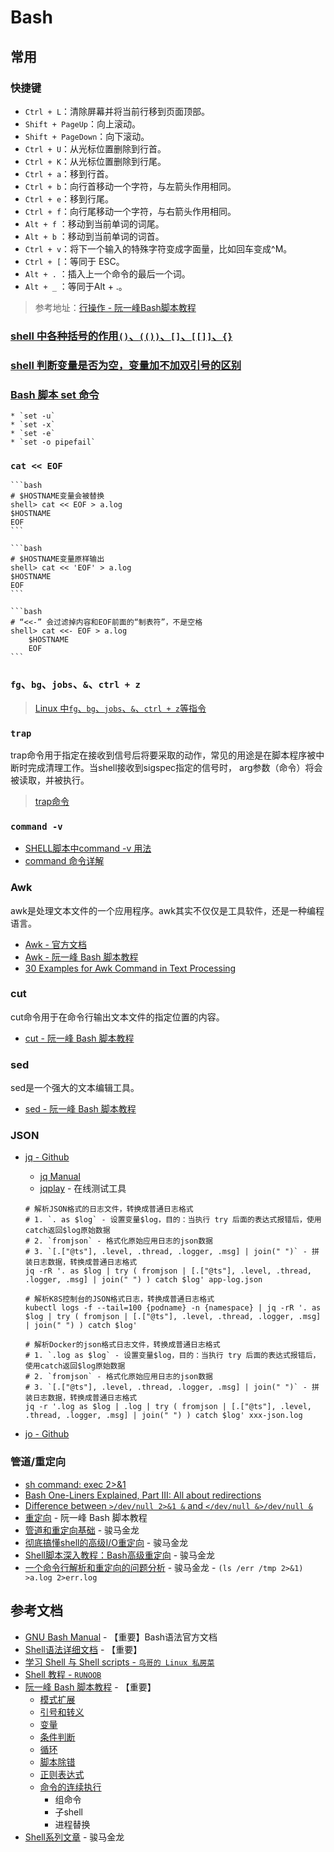 # Bash

## 常用

### 快捷键

* `Ctrl + L`：清除屏幕并将当前行移到页面顶部。
* `Shift + PageUp`：向上滚动。
* `Shift + PageDown`：向下滚动。
* `Ctrl + U`：从光标位置删除到行首。
* `Ctrl + K`：从光标位置删除到行尾。
* `Ctrl + a`：移到行首。
* `Ctrl + b`：向行首移动一个字符，与左箭头作用相同。
* `Ctrl + e`：移到行尾。
* `Ctrl + f`：向行尾移动一个字符，与右箭头作用相同。
* `Alt + f` ：移动到当前单词的词尾。
* `Alt + b` ：移动到当前单词的词首。
* `Ctrl + v`：将下一个输入的特殊字符变成字面量，比如回车变成^M。
* `Ctrl + [`：等同于 ESC。
* `Alt + .` ：插入上一个命令的最后一个词。
* `Alt + _` ：等同于Alt + .。

> 参考地址：[行操作 - 阮一峰Bash脚本教程](https://www.bookstack.cn/read/bash-tutorial/docs-readline.md)

### [shell 中各种括号的作用`()`、`(())`、`[]`、`[[]]`、`{}`](https://www.runoob.com/w3cnote/linux-shell-brackets-features.html)

### [shell 判断变量是否为空，变量加不加双引号的区别](https://blog.csdn.net/huyuan7494/article/details/73469994)

### [Bash 脚本 set 命令](http://www.ruanyifeng.com/blog/2017/11/bash-set.html)
    * `set -u`
    * `set -x`
    * `set -e`
    * `set -o pipefail`

###  `cat << EOF`

    ```bash
    # $HOSTNAME变量会被替换
    shell> cat << EOF > a.log
    $HOSTNAME
    EOF
    ```

    ```bash
    # $HOSTNAME变量原样输出
    shell> cat << 'EOF' > a.log
    $HOSTNAME
    EOF
    ```

    ```bash
    # “<<-” 会过滤掉内容和EOF前面的“制表符”，不是空格
    shell> cat <<- EOF > a.log
        $HOSTNAME
        EOF
    ```

### `fg`、`bg`、`jobs`、`&`、`ctrl + z`

> [Linux 中`fg`、`bg`、`jobs`、`&`、`ctrl + z`等指令](https://ehlxr.me/2017/01/18/Linux-%E4%B8%AD-fg%E3%80%81bg%E3%80%81jobs%E3%80%81-%E6%8C%87%E4%BB%A4/)


### `trap`

trap命令用于指定在接收到信号后将要采取的动作，常见的用途是在脚本程序被中断时完成清理工作。当shell接收到sigspec指定的信号时，
arg参数（命令）将会被读取，并被执行。

> [trap命令](https://man.linuxde.net/trap)

### `command -v`

* [SHELL脚本中command -v 用法](https://blog.csdn.net/weixin_37991446/article/details/108700679)
* [command 命令详解](https://pubs.opengroup.org/onlinepubs/009604499/utilities/command.html)

### Awk

awk是处理文本文件的一个应用程序。awk其实不仅仅是工具软件，还是一种编程语言。
* [Awk - 官方文档](https://www.gnu.org/software/gawk/manual/gawk.html)
* [Awk - 阮一峰 Bash 脚本教程](https://www.bookstack.cn/read/bash-tutorial/docs-archives-commands-awk.md)
* [30 Examples for Awk Command in Text Processing](https://likegeeks.com/awk-command/)

### cut

cut命令用于在命令行输出文本文件的指定位置的内容。
* [cut - 阮一峰 Bash 脚本教程](https://www.bookstack.cn/read/bash-tutorial/docs-archives-commands-cut.md)

### sed

sed是一个强大的文本编辑工具。
* [sed - 阮一峰 Bash 脚本教程](https://www.bookstack.cn/read/bash-tutorial/docs-archives-text.md#5hsazy)

### JSON

* [jq - Github](https://github.com/stedolan/jq)
    * [jq Manual](https://stedolan.github.io/jq/manual/)
    * [jqplay](https://jqplay.org/) - 在线测试工具

    ```shell script
    # 解析JSON格式的日志文件，转换成普通日志格式
    # 1. `. as $log` - 设置变量$log，目的：当执行 try 后面的表达式报错后，使用catch返回$log原始数据
    # 2. `fromjson` - 格式化原始应用日志的json数据
    # 3. `[.["@ts"], .level, .thread, .logger, .msg] | join(" ")` - 拼装日志数据，转换成普通日志格式
    jq -rR '. as $log | try ( fromjson | [.["@ts"], .level, .thread, .logger, .msg] | join(" ") ) catch $log' app-log.json
    
    # 解析K8S控制台的JSON格式日志，转换成普通日志格式
    kubectl logs -f --tail=100 {podname} -n {namespace} | jq -rR '. as $log | try ( fromjson | [.["@ts"], .level, .thread, .logger, .msg] | join(" ") ) catch $log'
    
    # 解析Docker的json格式日志文件，转换成普通日志格式
    # 1. `.log as $log` - 设置变量$log，目的：当执行 try 后面的表达式报错后，使用catch返回$log原始数据
    # 2. `fromjson` - 格式化原始应用日志的json数据
    # 3. `[.["@ts"], .level, .thread, .logger, .msg] | join(" ")` - 拼装日志数据，转换成普通日志格式
    jq -r '.log as $log | .log | try ( fromjson | [.["@ts"], .level, .thread, .logger, .msg] | join(" ") ) catch $log' xxx-json.log
    ```

* [jo - Github](https://github.com/jpmens/jo)

### 管道/重定向

* [sh command: exec 2>&1](https://stackoverflow.com/questions/1216922/sh-command-exec-21)
* [Bash One-Liners Explained, Part III: All about redirections](https://catonmat.net/bash-one-liners-explained-part-three)
* [Difference between `>/dev/null 2>&1 &` and `</dev/null &>/dev/null &`](https://unix.stackexchange.com/questions/497207/difference-between-dev-null-21-and-dev-null-dev-null)
* [重定向](https://www.bookstack.cn/read/bash-tutorial/docs-archives-redirection.md) - 阮一峰 Bash 脚本教程
* [管道和重定向基础](https://www.cnblogs.com/f-ck-need-u/p/7325378.html) - 骏马金龙
* [彻底搞懂shell的高级I/O重定向](https://www.junmajinlong.com/shell/fd_duplicate/) - 骏马金龙
* [Shell脚本深入教程：Bash高级重定向](https://www.junmajinlong.com/shell/script_course/shell_redirection/) - 骏马金龙
* [一个命令行解析和重定向的问题分析](https://www.junmajinlong.com/shell/cmdline_parse_and_redirect/) - 骏马金龙 - `(ls /err /tmp 2>&1) >a.log 2>err.log`

## 参考文档

* [GNU Bash Manual](https://www.gnu.org/software/bash/manual/) - 【重要】Bash语法官方文档
* [Shell语法详细文档](https://ldp.huihoo.org/LDP/abs/html/) - 【重要】
* [学习 Shell 与 Shell scripts - `鸟哥的 Linux 私房菜`](http://cn.linux.vbird.org/linux_basic/linux_basic.php#part3)
* [Shell 教程 - `RUNOOB`](https://www.runoob.com/linux/linux-shell.html)
* [阮一峰 Bash 脚本教程](https://www.bookstack.cn/read/bash-tutorial/README.md) - 【重要】
    * [模式扩展](https://www.bookstack.cn/read/bash-tutorial/docs-expansion.md)
    * [引号和转义](https://www.bookstack.cn/read/bash-tutorial/docs-quotation.md)
    * [变量](https://www.bookstack.cn/read/bash-tutorial/docs-variable.md)
    * [条件判断](https://www.bookstack.cn/read/bash-tutorial/docs-condition.md)
    * [循环](https://www.bookstack.cn/read/bash-tutorial/docs-loop.md)
    * [脚本除错](https://www.bookstack.cn/read/bash-tutorial/docs-debug.md)
    * [正则表达式](https://www.bookstack.cn/read/bash-tutorial/docs-archives-regex.md)
    * [命令的连续执行](https://www.bookstack.cn/read/bash-tutorial/docs-archives-command.md#5nurv3)
        * 组命令
        * 子shell
        * 进程替换
* [Shell系列文章](https://www.junmajinlong.com/shell/index/) - 骏马金龙